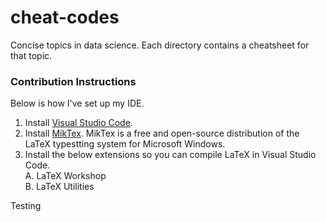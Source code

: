 # cheat-codes
Concise topics in data science. Each directory contains a cheatsheet for that topic.

### Contribution Instructions
Below is how I've set up my IDE.
1. Install [Visual Studio Code](https://code.visualstudio.com/download).
2. Install [MikTex](https://miktex.org/download). MikTex is a free and open-source distribution of the LaTeX typestting system for Microsoft Windows.
3. Install the below extensions so you can compile LaTeX in Visual Studio Code.  
A. LaTeX Workshop  
B. LaTeX Utilities

Testing
